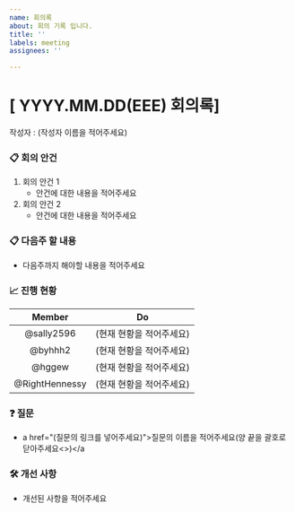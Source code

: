 ```yaml
---
name: 회의록
about: 회의 기록 입니다.
title: ''
labels: meeting
assignees: ''

---
```


# [ YYYY.MM.DD(EEE) 회의록]

작성자 : (작성자 이름을 적어주세요)

### 📋 회의 안건

1. 회의 안건 1
    - 안건에 대한 내용을 적어주세요
2. 회의 안건 2
    - 안건에 대한 내용을 적어주세요

### 📋 다음주 할 내용

- 다음주까지 해야할 내용을 적어주세요

### 📈 진행 현황

|           Member         |                                         Do    |
|:-----------------------:|:---------------------------------------------------------------------------------------------:|
|  @sally2596| (현재 현황을 적어주세요) |
|  @byhhh2 | (현재 현황을 적어주세요) |
| @hggew | (현재 현황을 적어주세요) |
| @RightHennessy | (현재 현황을 적어주세요) |

### ❓ 질문

- a href="(질문의 링크를 넣어주세요)">질문의 이름을 적어주세요(양 끝을 괄호로 닫아주세요<>)</a


### 🛠 개선 사항

- 개선된 사항을 적어주세요
